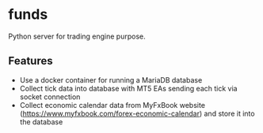 # funds

Python server for trading engine purpose.

## Features
- Use a docker container for running a MariaDB database
- Collect tick data into database with MT5 EAs sending each tick via socket connection
- Collect economic calendar data from MyFxBook website (https://www.myfxbook.com/forex-economic-calendar) and store it into the database


